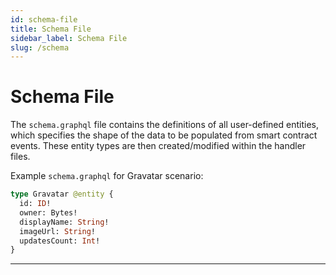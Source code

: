 ```yaml
---
id: schema-file
title: Schema File
sidebar_label: Schema File
slug: /schema
---
```




# Schema File

The `schema.graphql` file contains the definitions of all user-defined entities, which specifies the shape of the data to be populated from smart contract events. These entity types are then created/modified within the handler files.

Example `schema.graphql` for Gravatar scenario:

```graphql
type Gravatar @entity {
  id: ID!
  owner: Bytes!
  displayName: String!
  imageUrl: String!
  updatesCount: Int!
}
```

---